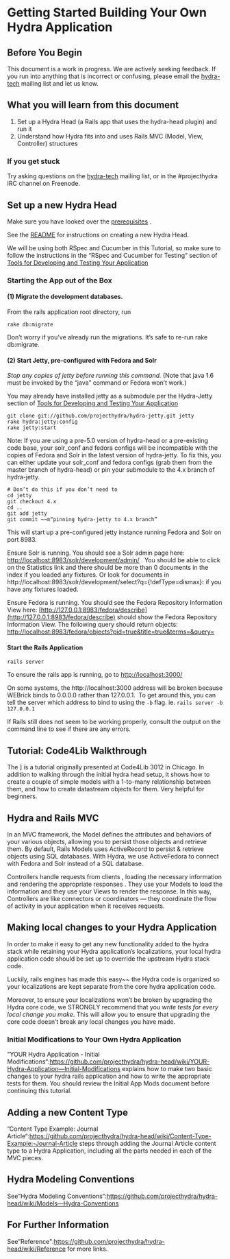 # Getting Started Building Your Own Hydra Application

## Before You Begin

This document is a work in progress. We are actively seeking feedback. If you run into anything that is incorrect or confusing, please email the [hydra-tech](http://groups.google.com/group/hydra-tech) mailing list and let us know.

## What you will learn from this document

1.  Set up a Hydra Head (a Rails app that uses the hydra-head plugin) and run it
2.  Understand how Hydra fits into and uses Rails MVC (Model, View, Controller) structures

### If you get stuck

Try asking questions on the [hydra-tech](http://groups.google.com/group/hydra-tech) mailing list, or in the \#projecthydra IRC channel on Freenode.

## Set up a new Hydra Head

Make sure you have looked over the [prerequisites](https://github.com/projecthydra/hydra-head/wiki/Installation-Prerequisites) .

See the [README](https://github.com/projecthydra/hydra-head/blob/master/README.textile) for instructions on creating a new Hydra Head.

We will be using both RSpec and Cucumber in this Tutorial, so make sure to follow the instructions in the “RSpec and Cucumber for Testing” section of [Tools for Developing and Testing Your Application](https://github.com/projecthydra/hydra-head/wiki/Tools-for-Developing-and-Testing-your-Application)

### Starting the App out of the Box

#### (1) Migrate the development databases.

From the rails application root directory, run

    rake db:migrate

Don’t worry if you’ve already run the migrations. It’s safe to re-run rake db:migrate.

#### (2) Start Jetty, pre-configured with Fedora and Solr

*Stop any copies of jetty before running this command.*
(Note that java 1.6 must be invoked by the “java” command or Fedora won’t work.)

You may already have installed jetty as a submodule per the Hydra-Jetty section of [Tools for Developing and Testing Your Application](https://github.com/projecthydra/hydra-head/wiki/Tools-for-Developing-and-Testing-your-Application)

    git clone git://github.com/projecthydra/hydra-jetty.git jetty
    rake hydra:jetty:config
    rake jetty:start

Note: If you are using a pre-5.0 version of hydra-head or a pre-existing code base, your solr\_conf and fedora configs will be incompatible with the copies of Fedora and Solr in the latest version of hydra-jetty. To fix this, you can either update your solr\_conf and fedora configs (grab them from the master branch of hydra-head) or pin your submodule to the 4.x branch of hydra-jetty.

    # Don’t do this if you don’t need to
    cd jetty
    git checkout 4.x
    cd ..
    git add jetty
    git commit ~~m“pinning hydra-jetty to 4.x branch”

This will start up a pre-configured jetty instance running Fedora and Solr on port 8983.

Ensure Solr is running. You should see a Solr admin page here: [http://localhost:8983/solr/development/admin/](http://localhost:8983/solr/development/admin/) . You should be able to click on the Statistics link and there should be more than 0 documents in the index if you loaded any fixtures. Or look for documents in http://localhost:8983/solr/development/select?q={!defType=dismax}**:** if you have any fixtures loaded.

Ensure Fedora is running. You should see the Fedora Repository Information View here: [http://127.0.0.1:8983/fedora/describe](http://127.0.0.1:8983/fedora/describe) should show the Fedora Repository Information View. The following query should return objects: [http://localhost:8983/fedora/objects?pid=true&title=true&terms=&query=](http://localhost:8983/fedora/objects?pid=true&title=true&terms=&query=)

#### Start the Rails Application

    rails server

To ensure the rails app is running, go to [http://localhost:3000/](http://localhost:3000/)

On some systems, the http://localhost:3000 address will be broken because WEBrick binds to 0.0.0.0 rather than 127.0.0.1.  To get around this, you can tell the server which address to bind to using the `-b` flag. ie. `rails server -b 127.0.0.1`

If Rails still does not seem to be working properly, consult the output on the command line to see if there are any errors.

## Tutorial: Code4Lib Walkthrough

The ] is a tutorial originally presented at Code4Lib 3012 in Chicago. In addition to walking through the initial hydra head setup, it shows how to create a couple of simple models with a 1-to-many relationship between them, and how to create datastream objects for them. Very helpful for beginners.

## Hydra and Rails MVC

In an MVC framework, the Model defines the attributes and behaviors of your various objects, allowing you to persist those objects and retrieve them. By default, Rails Models uses ActiveRecord to persist & retrieve objects using SQL databases. With Hydra, we use ActiveFedora to connect with Fedora and Solr instead of a SQL database.

Controllers handle requests from clients , loading the necessary information and rendering the appropriate responses . They use your Models to load the information and they use your Views to render the response. In this way, Controllers are like connectors or coordinators — they coordinate the flow of activity in your application when it receives requests.

## Making local changes to your Hydra Application

In order to make it easy to get any new functionality added to the hydra stack while retaining your Hydra application’s localizations, your local hydra application code should be set up to override the upstream Hydra stack code.

Luckily, rails engines has made this easy~~ the Hydra code is organized so your localizations are kept separate from the core hydra application code.

Moreover, to ensure your localizations won’t be broken by upgrading the Hydra core code, we STRONGLY recommend that you *write tests for every local change you make*. This will allow you to ensure that upgrading the core code doesn’t break any local changes you have made.

### Initial Modifications to Your Own Hydra Application

”YOUR Hydra Application - Initial Modifications“:https://github.com/projecthydra/hydra-head/wiki/YOUR-Hydra-Application—Initial-Modifications explains how to make two basic changes to your hydra rails application and how to write the appropriate tests for them. You should review the Initial App Mods document before continuing this tutorial.

## Adding a new Content Type

”Content Type Example: Journal Article“:https://github.com/projecthydra/hydra-head/wiki/Content-Type-Example:-Journal-Article steps through adding the Journal Article content type to a Hydra Application, including all the parts needed in each of the MVC pieces.

## Hydra Modeling Conventions

See”Hydra Modeling Conventions“:https://github.com/projecthydra/hydra-head/wiki/Models—Hydra-Conventions

## For Further Information

See”Reference":https://github.com/projecthydra/hydra-head/wiki/Reference for more links.

